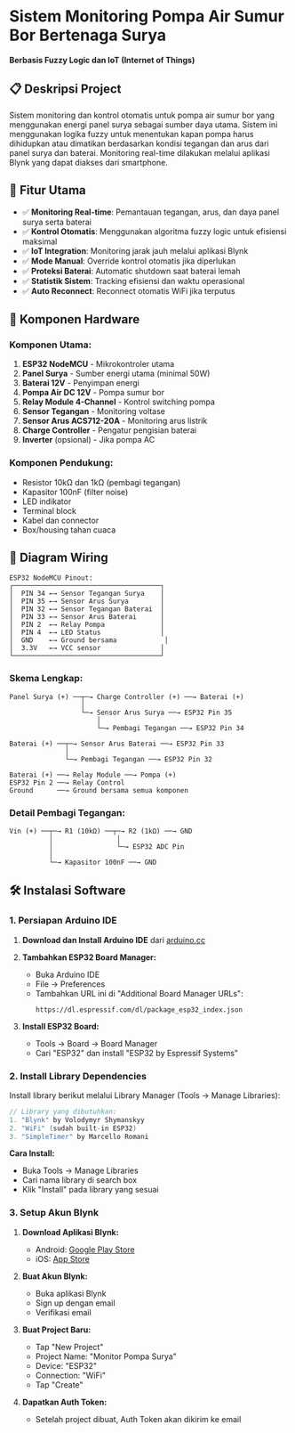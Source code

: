 # Sistem Monitoring Pompa Air Sumur Bor Bertenaga Surya

**Berbasis Fuzzy Logic dan IoT (Internet of Things)**

## 📋 Deskripsi Project

Sistem monitoring dan kontrol otomatis untuk pompa air sumur bor yang menggunakan energi panel surya sebagai sumber daya utama. Sistem ini menggunakan logika fuzzy untuk menentukan kapan pompa harus dihidupkan atau dimatikan berdasarkan kondisi tegangan dan arus dari panel surya dan baterai. Monitoring real-time dilakukan melalui aplikasi Blynk yang dapat diakses dari smartphone.

## 🎯 Fitur Utama

- ✅ **Monitoring Real-time**: Pemantauan tegangan, arus, dan daya panel surya serta baterai
- ✅ **Kontrol Otomatis**: Menggunakan algoritma fuzzy logic untuk efisiensi maksimal
- ✅ **IoT Integration**: Monitoring jarak jauh melalui aplikasi Blynk
- ✅ **Mode Manual**: Override kontrol otomatis jika diperlukan
- ✅ **Proteksi Baterai**: Automatic shutdown saat baterai lemah
- ✅ **Statistik Sistem**: Tracking efisiensi dan waktu operasional
- ✅ **Auto Reconnect**: Reconnect otomatis WiFi jika terputus

## 🔧 Komponen Hardware

### Komponen Utama:
1. **ESP32 NodeMCU** - Mikrokontroler utama
2. **Panel Surya** - Sumber energi utama (minimal 50W)
3. **Baterai 12V** - Penyimpan energi
4. **Pompa Air DC 12V** - Pompa sumur bor
5. **Relay Module 4-Channel** - Kontrol switching pompa
6. **Sensor Tegangan** - Monitoring voltase
7. **Sensor Arus ACS712-20A** - Monitoring arus listrik
8. **Charge Controller** - Pengatur pengisian baterai
9. **Inverter** (opsional) - Jika pompa AC

### Komponen Pendukung:
- Resistor 10kΩ dan 1kΩ (pembagi tegangan)
- Kapasitor 100nF (filter noise)
- LED indikator
- Terminal block
- Kabel dan connector
- Box/housing tahan cuaca

## 📐 Diagram Wiring

```
ESP32 NodeMCU Pinout:
┌─────────────────────────────────────┐
│  PIN 34 ←→ Sensor Tegangan Surya    │
│  PIN 35 ←→ Sensor Arus Surya        │
│  PIN 32 ←→ Sensor Tegangan Baterai  │
│  PIN 33 ←→ Sensor Arus Baterai      │
│  PIN 2  ←→ Relay Pompa              │
│  PIN 4  ←→ LED Status               │
│  GND    ←→ Ground bersama            │
│  3.3V   ←→ VCC sensor               │
└─────────────────────────────────────┘
```

### Skema Lengkap:

```
Panel Surya (+) ──┬─→ Charge Controller (+) ──→ Baterai (+)
                  │
                  └─→ Sensor Arus Surya ──→ ESP32 Pin 35
                      │
                      └─→ Pembagi Tegangan ──→ ESP32 Pin 34

Baterai (+) ──┬─→ Sensor Arus Baterai ──→ ESP32 Pin 33
              │
              └─→ Pembagi Tegangan ──→ ESP32 Pin 32

Baterai (+) ──→ Relay Module ──→ Pompa (+)
ESP32 Pin 2 ──→ Relay Control
Ground      ──→ Ground bersama semua komponen
```

### Detail Pembagi Tegangan:
```
Vin (+) ──┬─→ R1 (10kΩ) ──┬─→ R2 (1kΩ) ──→ GND
          │                │
          │                └─→ ESP32 ADC Pin
          │
          └─→ Kapasitor 100nF ──→ GND
```

## 🛠️ Instalasi Software

### 1. Persiapan Arduino IDE

1. **Download dan Install Arduino IDE** dari [arduino.cc](https://www.arduino.cc/en/software)

2. **Tambahkan ESP32 Board Manager:**
   - Buka Arduino IDE
   - File → Preferences
   - Tambahkan URL ini di "Additional Board Manager URLs":
     ```
     https://dl.espressif.com/dl/package_esp32_index.json
     ```

3. **Install ESP32 Board:**
   - Tools → Board → Board Manager
   - Cari "ESP32" dan install "ESP32 by Espressif Systems"

### 2. Install Library Dependencies

Install library berikut melalui Library Manager (Tools → Manage Libraries):

```cpp
// Library yang dibutuhkan:
1. "Blynk" by Volodymyr Shymanskyy
2. "WiFi" (sudah built-in ESP32)
3. "SimpleTimer" by Marcello Romani
```

**Cara Install:**
- Buka Tools → Manage Libraries
- Cari nama library di search box
- Klik "Install" pada library yang sesuai

### 3. Setup Akun Blynk

1. **Download Aplikasi Blynk:**
   - Android: [Google Play Store](https://play.google.com/store/apps/details?id=cloud.blynk)
   - iOS: [App Store](https://apps.apple.com/app/blynk-control-arduino-raspberry/id808760481)

2. **Buat Akun Blynk:**
   - Buka aplikasi Blynk
   - Sign up dengan email
   - Verifikasi email

3. **Buat Project Baru:**
   - Tap "New Project"
   - Project Name: "Monitor Pompa Surya"
   - Device: "ESP32"
   - Connection: "WiFi"
   - Tap "Create"

4. **Dapatkan Auth Token:**
   - Setelah project dibuat, Auth Token akan dikirim ke email
